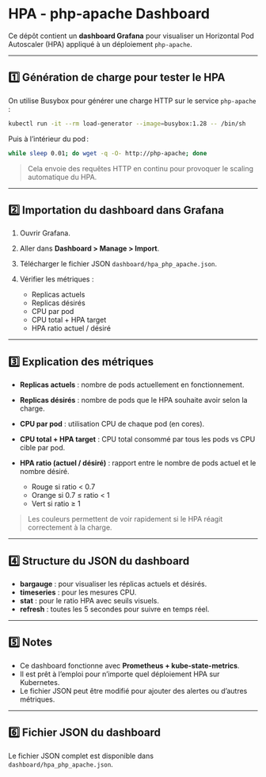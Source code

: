 # HPA - php-apache Dashboard

Ce dépôt contient un **dashboard Grafana** pour visualiser un Horizontal Pod Autoscaler (HPA) appliqué à un déploiement `php-apache`.

---

## 1️⃣ Génération de charge pour tester le HPA

On utilise Busybox pour générer une charge HTTP sur le service `php-apache` :

```bash
kubectl run -it --rm load-generator --image=busybox:1.28 -- /bin/sh
```

Puis à l’intérieur du pod :

```sh
while sleep 0.01; do wget -q -O- http://php-apache; done
```

> Cela envoie des requêtes HTTP en continu pour provoquer le scaling automatique du HPA.

---

## 2️⃣ Importation du dashboard dans Grafana

1. Ouvrir Grafana.
2. Aller dans **Dashboard > Manage > Import**.
3. Télécharger le fichier JSON `dashboard/hpa_php_apache.json`.
4. Vérifier les métriques :

   * Replicas actuels
   * Replicas désirés
   * CPU par pod
   * CPU total + HPA target
   * HPA ratio actuel / désiré

---

## 3️⃣ Explication des métriques

* **Replicas actuels** : nombre de pods actuellement en fonctionnement.
* **Replicas désirés** : nombre de pods que le HPA souhaite avoir selon la charge.
* **CPU par pod** : utilisation CPU de chaque pod (en cores).
* **CPU total + HPA target** : CPU total consommé par tous les pods vs CPU cible par pod.
* **HPA ratio (actuel / désiré)** : rapport entre le nombre de pods actuel et le nombre désiré.

  * Rouge si ratio < 0.7
  * Orange si 0.7 ≤ ratio < 1
  * Vert si ratio ≥ 1

> Les couleurs permettent de voir rapidement si le HPA réagit correctement à la charge.

---

## 4️⃣ Structure du JSON du dashboard

* **bargauge** : pour visualiser les réplicas actuels et désirés.
* **timeseries** : pour les mesures CPU.
* **stat** : pour le ratio HPA avec seuils visuels.
* **refresh** : toutes les 5 secondes pour suivre en temps réel.

---

## 5️⃣ Notes

* Ce dashboard fonctionne avec **Prometheus + kube-state-metrics**.
* Il est prêt à l’emploi pour n’importe quel déploiement HPA sur Kubernetes.
* Le fichier JSON peut être modifié pour ajouter des alertes ou d’autres métriques.

---

## 6️⃣ Fichier JSON du dashboard

Le fichier JSON complet est disponible dans `dashboard/hpa_php_apache.json`.

